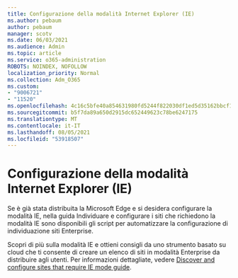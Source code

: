 ```yaml
---
title: Configurazione della modalità Internet Explorer (IE)
ms.author: pebaum
author: pebaum
manager: scotv
ms.date: 06/03/2021
ms.audience: Admin
ms.topic: article
ms.service: o365-administration
ROBOTS: NOINDEX, NOFOLLOW
localization_priority: Normal
ms.collection: Adm_O365
ms.custom:
- "9006721"
- "11520"
ms.openlocfilehash: 4c16c5bfe40a854631980fd5244f822030df1ed5d35162bbcf19e4e989610ce3
ms.sourcegitcommit: b5f7da89a650d2915dc652449623c78be6247175
ms.translationtype: MT
ms.contentlocale: it-IT
ms.lasthandoff: 08/05/2021
ms.locfileid: "53918507"
---
```

# <a name="internet-explorer-ie-mode-configuration"></a>Configurazione della modalità Internet Explorer (IE)

Se è già stata distribuita la Microsoft Edge e si desidera configurare la modalità IE, nella guida Individuare e configurare i siti che richiedono la modalità IE sono disponibili gli script per automatizzare la configurazione di individuazione siti Enterprise. 

Scopri di più sulla modalità IE e ottieni consigli da uno strumento basato su cloud che ti consente di creare un elenco di siti in modalità Enterprise da distribuire agli utenti. Per informazioni dettagliate, vedere [Discover and configure sites that require IE mode guide](https://admin.microsoft.com/AdminPortal/Home?#/modernonboarding/configureiemode).